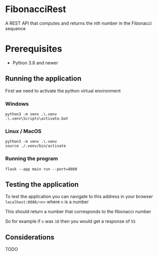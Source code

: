 # FibonacciRest
 A REST API that computes and returns the nth number in the Fibonacci sequence

# Prerequisites
- Python 3.8 and newer

## Running the application
First we need to activate the python virtual environment
### Windows
```
python3 -m venv .\.venv
.\.venv\Scripts\activate.bat    
```
### Linux / MacOS
```
python3 -m venv .\.venv
source ./.venv/bin/activate
```
### Running the program
```
flask --app main run --port=8080
```

## Testing the application
To test the application you can navigate to this address in your browser
``localhost:8080/<n>`` where ``n`` is a number 

This should return a number that corresponds to the fibonacci number

So for example if ``n`` was ``10`` then you would get a response of ``55``

## Considerations
TODO
